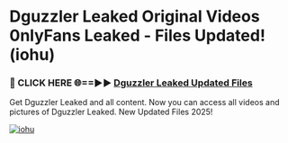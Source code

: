 # Dguzzler Leaked Original Videos 0nlyFans Leaked - Files Updated! (iohu)

<h3>🔴 CLICK HERE 🌐==►► <a href="https://tinyurl.com/2jnfzry5" rel="nofollow">Dguzzler Leaked Updated Files</a></h3>

Get Dguzzler Leaked and all content. Now you can access all videos and pictures of Dguzzler Leaked. New Updated Files 2025!

[![iohu](https://i.imgur.com/GyGTBgg.gif)](https://tinyurl.com/2jnfzry5)
